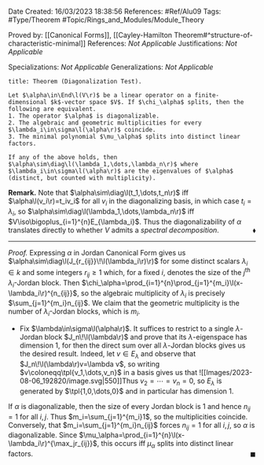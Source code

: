 <div class="topSpace"></div>

Date Created: 16/03/2023 18:38:56
References: #Ref/Alu09
Tags: #Type/Theorem #Topic/Rings_and_Modules/Module_Theory

Proved by: [[Canonical Forms]], [[Cayley-Hamilton Theorem#^structure-of-characteristic-minimal]]
References: <i>Not Applicable</i>
Justifications: <i>Not Applicable</i>

Specializations: <i>Not Applicable</i>
Generalizations: <i>Not Applicable</i>

``` ad-Theorem
title: Theorem (Diagonalization Test).

Let $\alpha\in\End\l(V\r)$ be a linear operator on a finite-dimensional $k$-vector space $V$. If $\chi_\alpha$ splits, then the following are equivalent.
1. The operator $\alpha$ is diagonalizable.
2. The algebraic and geometric multiplicities for every $\lambda_i\in\sigma\l(\alpha\r)$ coincide.
3. The minimal polynomial $\mu_\alpha$ splits into distinct linear factors.

If any of the above holds, then $\alpha\sim\diag\l(\lambda_1,\dots,\lambda_n\r)$ where $\lambda_i\in\sigma\l(\alpha\r)$ are the eigenvalues of $\alpha$ (distinct, but counted with multiplicity).

```

<b>Remark.</b> Note that $\alpha\sim\diag\l(t_1,\dots,t_n\r)$ iff $\alpha\l(v_i\r)=t_iv_i$ for all $v_i$ in the diagonalizing basis, in which case $t_i=\lambda_i$, so $\alpha\sim\diag\l(\lambda_1,\dots,\lambda_n\r)$ iff $V\iso\bigoplus_{i=1}^{n}E_{\lambda_i}$. Thus the diagonalizability of $\alpha$ translates directly to whether $V$ admits a <i>spectral decomposition</i>.<span style="float:right;">$\blacklozenge$</span>

---

<i>Proof.</i> Expressing $\alpha$ in Jordan Canonical Form gives us $\alpha\sim\diag\l(J_{r_{ij}}\!\l(\lambda_i\r)\r)$ for some distinct scalars $\lambda_i\in k$ and some integers $r_{ij}\geq1$ which, for a fixed $i$, denotes the size of the $j^\textrm{th}$ $\lambda_i$-Jordan block. Then $\chi_\alpha=\prod_{i=1}^{n}\prod_{j=1}^{m_i}\l(x-\lambda_i\r)^{n_{ij}}$, so the algebraic multiplicity of $\lambda_i$ is precisely $\sum_{j=1}^{m_i}n_{ij}$. We claim that the geometric multiplicity is the number of $\lambda_i$-Jordan blocks, which is $m_i$.
* Fix $\lambda\in\sigma\l(\alpha\r)$. It suffices to restrict to a single $\lambda$-Jordan block $J_n\!\l(\lambda\r)$ and prove that its $\lambda$-eigenspace has dimension $1$, for then the direct sum over all $\lambda$-Jordan blocks gives us the desired result. Indeed, let $v\in E_\lambda$ and observe that $J_n\!\l(\lambda\r)v=\lambda v$, so writing $v\coloneqq\tpl{v_1,\dots,v_n}$ in a basis gives us that
![[Images/2023-08-06_192820/image.svg|550]]Thus $v_2=\cdots=v_n=0$, so $E_\lambda$ is generated by $\tpl{1,0,\dots,0}$ and in particular has dimension $1$.

If $\alpha$ is diagonalizable, then the size of every Jordan block is $1$ and hence $n_{ij}=1$ for all $i,j$. Thus $m_i=\sum_{j=1}^{m_i}1$, so the multiplicities coincide. Conversely, that $m_i=\sum_{j=1}^{m_i}n_{ij}$ forces $n_{ij}=1$ for all $i,j$, so $\alpha$ is diagonalizable. Since $\mu_\alpha=\prod_{i=1}^{n}\l(x-\lambda_i\r)^{\max_jr_{ij}}$, this occurs iff $\mu_\alpha$ splits into distinct linear factors.<span style="float:right;">$\blacksquare$</span>
